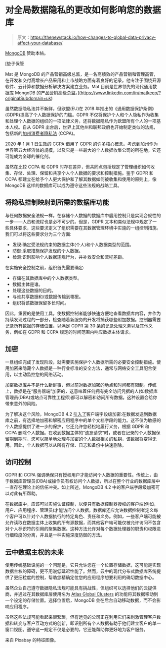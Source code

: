 # 对全局数据隐私的更改如何影响您的数据库

> 原文：<https://thenewstack.io/how-changes-to-global-data-privacy-affect-your-database/>

[MongoDB](https://www.mongodb.com/) 赞助本帖。

 [垫子保管

Mat 是 MongoDB 的产品营销高级总监，是一名高绩效的产品营销和管理高管，在开发和交付高增长产品采用和上市战略方面有着良好的记录。他专注于围绕开源软件、云计算和数据分析解决方案建立业务。Mat 目前是世界领先的现代通用数据库 MongoDB 的产品营销高级总监。](https://www.linkedin.com/in/matkeep/?originalSubdomain=uk) 

虽然数据隐私法并不新鲜，但欧盟(EU)在 2018 年推出的《通用数据保护条例》(GDPR)提高了个人数据保护的门槛。GDPR 不仅将保护个人和个人隐私作为收集和处理个人数据的组织的一项法律义务，还将数据隐私作为欧盟所有个人的一项基本人权。自从 GDPR 出台后，世界上其他州和联邦政府也开始制定类似的法规，包括新的[加州消费者隐私法](https://oag.ca.gov/privacy/ccpa) (CCPA)。

2020 年 1 月 1 日生效的 CCPA 借用了 GDPR 的许多核心概念。考虑到加州作为世界第五大经济体的规模，以及它是一些最大的个人数据收集公司的所在地，它还可能成为全球的催化剂。

虽然在比较 CCPA 和 GDPR 时存在差异，但共同点包括规定了管理组织如何收集、存储、处理、保留和共享个人个人数据的要求和控制措施。鉴于 GDPR 和 CCPA 都建立在给予个人更大保护和了解其数据如何被收集和使用的原则上，像 MongoDB 这样的数据库可以成为遵守这些法规的战略工具。

## 将隐私控制映射到所需的数据库功能

与任何数据安全法规一样，在存储个人数据的数据库中启用控制只是实现合规性的一步——人员和流程也是必不可少的。但是，GDPR 文本和类似法规中规定了一些具体要求，这些要求定义了组织需要在其数据管理环境中实施的一组控制措施。我们可以将这些要求分为三个方面:

*   发现:确定受法规约束的数据主体(个人)和个人数据类型的范围。
*   防御:采取措施保护发现的个人数据。
*   检测:识别影响个人数据违规行为，并补救安全和流程差距。

在实施安全控制之前，组织首先需要确定:

*   存储在其数据库中的个人数据类型。
*   数据主体是谁。
*   处理这些数据的目的。
*   与谁共享数据和/或数据传输到哪里。
*   组织将该数据保留多长时间。

因此，重要的是使用工具，使数据控制者能够快速方便地查看数据库内容，并作为持续发现过程的一部分，检查随着新服务的开发将捕获哪些附加数据。控制器需要记录所有数据的存储位置，以满足 GDPR 第 30 条的记录处理义务以及其他义务，例如在 GDPR 和 CCPA 规定的时间范围内响应数据主体请求。

## 加密

一旦组织完成了发现阶段，就需要实施保护个人数据所需的必要安全控制措施。使用加密来隐藏个人数据是一种行业标准的安全方法，通常与网络安全工具配合使用，以主动监控您的网络活动。

加密数据库并不是什么新鲜事，但以前对数据加密的地点和时间都有限制。传统上，数据是在“服务器端”加密的，这意味着任何拥有完全访问凭据的人(如数据库管理员(DBA)或站点可靠性工程师)都可以解密和访问所有数据。这种设置会给你带来意外的风险。

为了解决这个风险，MongoDB 4.2 [引入了](https://www.mongodb.com/blog/post/field-level-encryption-is-ga)客户端字段级加密:在数据发送到数据库之前，有选择地加密和解密应用程序中的单个文档字段的能力。这不仅为敏感的个人数据提供了进一步的保护，它还允许您轻松地履行义务，根据 GDPR 和 CCPA 删除个人数据。在收到数据主体的“遗忘请求”时，或者在记录的个人数据保留期到期时，您可以简单地处理与加密的个人数据相关的私钥，该数据将变得无用。因此，个人数据可以从所有存储、日志和备份中快速删除。

## 访问控制

GDPR 和 CCPA 强调确保只有授权用户才能访问个人数据的重要性。传统上，由于数据库管理员(DBA)或操作员有权访问个人数据，所以在整个行业的数据库层中一直存在理论上的信任冲突。如上所述，MongoDB 4.2 中的客户端字段级加密可以对此有所帮助。

在数据库中，应该可以实施认证控制，以便只有数据控制器授权的客户端(例如，用户、应用程序、管理员)才能访问个人数据。数据库还应允许数据控制者定义每个客户可以针对个人数据执行的特定角色、责任和义务。例如，一些客户端可能被允许读取在数据主体上收集的所有源数据，而其他客户端可能仅被允许访问不包含对个人标识符的引用的聚集数据。这种方法允许对每个数据处理器的职责和权限进行细粒度的分离，并且是一种实施深度防御的方法。

## 云中数据主权的未来

使用传统基础设施的一个问题是，它只允许您在一个位置存储数据，这可能是实现数据主权的障碍，更不用说低延迟性能了。然而，云中的现代分布式数据库系统提供了更细粒度的控制，帮助您精确定位您的应用程序想要利用的确切数据中心。

虽然企业自己遵守数据隐私法规可能具有挑战性，但组织可以选择他们的云提供商，并通过在其数据库层使用名为 [Atlas Global Clusters](https://www.mongodb.com/cloud/atlas/global-clusters) 的功能将其数据移动到一个设定的存储位置。选择位置后，MongoDB 会在后台自动移动数据，而不会影响应用程序。

虽然这些法规可能看起来很繁琐，但有远见的公司正在利用它们来刺激管理客户数据和转变与客户互动方式的创新，即识别所有个人数据有助于他们建立客户的单一窗口视图。遵守这一规定不仅是必要的，它还能帮助你更好地为客户服务。

来自 Pixabay 的特征图像。

<svg xmlns:xlink="http://www.w3.org/1999/xlink" viewBox="0 0 68 31" version="1.1"><title>Group</title> <desc>Created with Sketch.</desc></svg>
